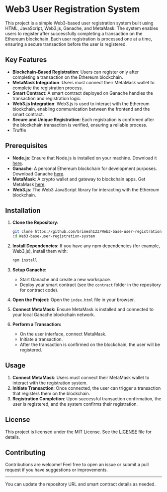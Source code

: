 # Web3 User Registration System

This project is a simple Web3-based user registration system built using HTML, JavaScript, Web3.js, Ganache, and MetaMask. The system enables users to register after successfully completing a transaction on the Ethereum blockchain. Each user registration is processed one at a time, ensuring a secure transaction before the user is registered.

## Key Features

- **Blockchain-Based Registration**: Users can register only after completing a transaction on the Ethereum blockchain.
- **MetaMask Integration**: Users must connect their MetaMask wallet to complete the registration process.
- **Smart Contract**: A smart contract deployed on Ganache handles the transaction and registration logic.
- **Web3.js Integration**: Web3.js is used to interact with the Ethereum blockchain, enabling communication between the frontend and the smart contract.
- **Secure and Unique Registration**: Each registration is confirmed after the blockchain transaction is verified, ensuring a reliable process.
- Truffle

## Prerequisites

- **Node.js**: Ensure that Node.js is installed on your machine. Download it [here](https://nodejs.org/).
- **Ganache**: A personal Ethereum blockchain for development purposes. Download Ganache [here](https://trufflesuite.com/ganache/).
- **MetaMask**: A crypto wallet and gateway to blockchain apps. Get MetaMask [here](https://metamask.io/).
- **Web3.js**: The Web3 JavaScript library for interacting with the Ethereum blockchain.

## Installation

1. **Clone the Repository:**
   ```bash
   git clone https://github.com/brimesh123/Web3-base-user-registration-system.git
   cd Web3-base-user-registration-system 
   ```

2. **Install Dependencies:**
   If you have any npm dependencies (for example, Web3.js), install them with:
   ```bash
   npm install
   ```

3. **Setup Ganache:**
   - Start Ganache and create a new workspace.
   - Deploy your smart contract (see the `contract` folder in the repository for contract code).
   
4. **Open the Project:**
   Open the `index.html` file in your browser.

5. **Connect MetaMask:**
   Ensure MetaMask is installed and connected to your local Ganache blockchain network.

6. **Perform a Transaction:**
   - On the user interface, connect MetaMask.
   - Initiate a transaction.
   - After the transaction is confirmed on the blockchain, the user will be registered.

## Usage

1. **Connect MetaMask**: Users must connect their MetaMask wallet to interact with the registration system.
2. **Initiate Transaction**: Once connected, the user can trigger a transaction that registers them on the blockchain.
3. **Registration Completion**: Upon successful transaction confirmation, the user is registered, and the system confirms their registration.

## License

This project is licensed under the MIT License. See the [LICENSE](LICENSE) file for details.

## Contributing

Contributions are welcome! Feel free to open an issue or submit a pull request if you have suggestions or improvements.

---

You can update the repository URL and smart contract details as needed.
